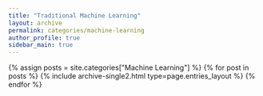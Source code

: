 ```yaml
---
title: "Traditional Machine Learning"
layout: archive
permalink: categories/machine-learning
author_profile: true
sidebar_main: true
---
```


{% assign posts = site.categories["Machine Learning"] %}
{% for post in posts %} {% include archive-single2.html type=page.entries_layout %} {% endfor %}